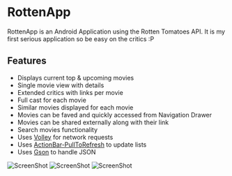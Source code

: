 RottenApp
=========

RottenApp is an Android Application using the Rotten Tomatoes API. It is my first serious application so be easy on the critics :P

## Features

* Displays current top & upcoming movies
* Single movie view with details
* Extended critics with links per movie
* Full cast for each movie
* Similar movies displayed for each movie
* Movies can be faved and quickly accessed from Navigation Drawer
* Movies can be shared externally along with their link
* Search movies functionality
* Uses [Volley](http://android.googlesource.com/platform/frameworks/volley) for network requests
* Uses [ActionBar-PullToRefresh](http://github.com/chrisbanes/ActionBar-PullToRefresh) to update lists
* Uses [Gson](http://code.google.com/p/google-gson/) to handle JSON



![ScreenShot](http://i.imgur.com/KHYfeqm.png) ![ScreenShot](http://i.imgur.com/fnyJA02.png) ![ScreenShot](http://i.imgur.com/FHheltB.png) 

